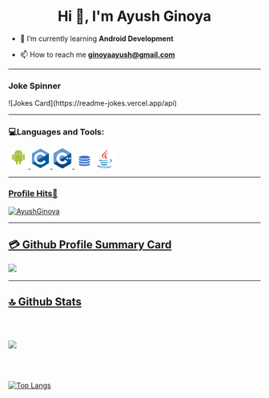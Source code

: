 <h1 align="center">Hi 👋, I'm Ayush Ginoya</h1>

- 🌱 I’m currently learning **Android Development**

- 📫 How to reach me **ginoyaayush@gmail.com**
---
<h3>Joke Spinner</h3>
![Jokes Card](https://readme-jokes.vercel.app/api)

<!--
# [Daily Random Photo](https://www.dailyrandomphoto.com/)

<div align="center">
  <br>
  <br>
  <a href="https://www.dailyrandomphoto.com/p/2023/2023-09-06/">
    <img src="https://images.unsplash.com/photo-1691629015243-b2581c01bfe3?crop=entropy&cs=tinysrgb&fit=max&fm=jpg&ixid=M3w3NzUwOHwwfDF8cmFuZG9tfHx8fHx8fHx8MTY5Mzk2MDA3MHw&ixlib=rb-4.0.3&q=80&w=300" width="300px">
  </a>
  <br>
  <br>
</div>
 -->


---

<h3 align="left">💻Languages and Tools:</h3>
<p align="left"> <a href="https://developer.android.com" target="_blank" rel="noreferrer"> <img src="https://raw.githubusercontent.com/devicons/devicon/master/icons/android/android-original-wordmark.svg" alt="android" width="40" height="40"/> </a> <a href="https://www.cprogramming.com/" target="_blank" rel="noreferrer"> <img src="https://raw.githubusercontent.com/devicons/devicon/master/icons/c/c-original.svg" alt="c" width="40" height="40"/> </a> <a href="https://www.w3schools.com/cpp/" target="_blank" rel="noreferrer"> <img src="https://raw.githubusercontent.com/devicons/devicon/master/icons/cplusplus/cplusplus-original.svg" alt="cplusplus" width="40" height="40"/> </a> <a href="https://dart.dev" target="_blank" rel="noreferrer">  </a> <a href="https://www.mysql.com/" target="_blank" rel="noreferrer"> <img alt="SQL" height="30" width="40" src="https://raw.githubusercontent.com/github/explore/80688e429a7d4ef2fca1e82350fe8e3517d3494d/topics/sql/sql.png"><img src="https://raw.githubusercontent.com/devicons/devicon/master/icons/java/java-original.svg" alt="java" width="40" height="40"/>


<!-- <img src="https://www.vectorlogo.zone/logos/dartlang/dartlang-icon.svg" alt="dart" width="40" height="40"/> </a> <a href="https://flutter.dev" target="_blank" rel="noreferrer"> <img src="https://www.vectorlogo.zone/logos/flutterio/flutterio-icon.svg" alt="flutter" width="40" height="40"/> </a> <a href="https://www.java.com" target="_blank" rel="noreferrer">  -->

---
### Profile Hits🔳
<p align="left"> <img src="https://komarev.com/ghpvc/?username=AyushGinoya&label=Profile%20views&color=0e75b6&style=flat" alt="AyushGinoya" /> </p>

---
## 💳 Github Profile Summary Card
<p align="left">
  <img src="https://github-profile-summary-cards.vercel.app/api/cards/profile-details?username=AyushGinoya&theme=vue"/>
</p>

---


## 🔝 Github Stats


<br></br>
<div>
   <img height="180em" src="https://github-readme-streak-stats.herokuapp.com/?user=AyushGinoya&theme=chartreuse-dark&hide_border=true" />
</div>
   
<br></br>
   
[![Top Langs](https://github-readme-stats-git-masterrstaa-rickstaa.vercel.app/api/top-langs/?username=AyushGinoya)](https://github.com/anuraghazra/github-readme-stats)



